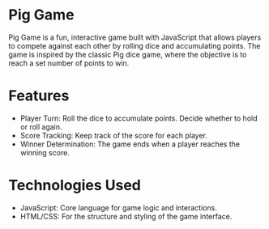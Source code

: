 # Pig Game
Pig Game is a fun, interactive game built with JavaScript that allows players to compete against each other by rolling dice and accumulating points. The game is inspired by the classic Pig dice game, where the objective is to reach a set number of points to win.

# Features
-  Player Turn: Roll the dice to accumulate points. Decide whether to hold or roll again.
-  Score Tracking: Keep track of the score for each player.
-  Winner Determination: The game ends when a player reaches the winning score.

# Technologies Used
-  JavaScript: Core language for game logic and interactions.
-  HTML/CSS: For the structure and styling of the game interface.
